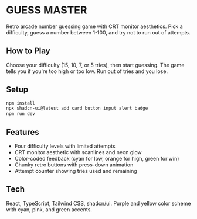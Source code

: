 # GUESS MASTER

Retro arcade number guessing game with CRT monitor aesthetics. Pick a difficulty, guess a number between 1-100, and try not to run out of attempts.

## How to Play

Choose your difficulty (15, 10, 7, or 5 tries), then start guessing. The game tells you if you're too high or too low. Run out of tries and you lose.

## Setup

```bash
npm install
npx shadcn-ui@latest add card button input alert badge
npm run dev
```

## Features

- Four difficulty levels with limited attempts
- CRT monitor aesthetic with scanlines and neon glow
- Color-coded feedback (cyan for low, orange for high, green for win)
- Chunky retro buttons with press-down animation
- Attempt counter showing tries used and remaining



## Tech

React, TypeScript, Tailwind CSS, shadcn/ui. Purple and yellow color scheme with cyan, pink, and green accents.